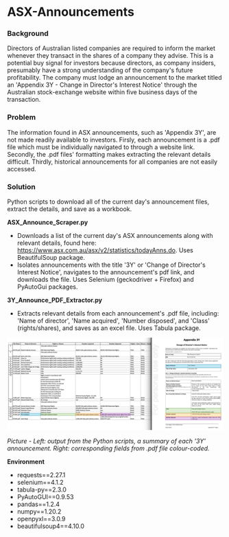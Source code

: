 # ASX-Announcements

### Background

Directors of Australian listed companies are required to inform the market whenever they transact in the shares of a company they advise. This is a potential buy signal for investors because directors, as company insiders, presumably have a strong understanding of the company's future profitability. The company must lodge an announcement to the market titled an 'Appendix 3Y  - Change in Director's Interest Notice' through the Australian stock-exchange website within five business days of the transaction. 

### Problem

The information found in ASX announcements, such as 'Appendix 3Y', are not made readily available to investors. Firsly, each announcement is a .pdf file which must be individually navigated to through a website link. Secondly, the .pdf files' formatting makes extracting the relevant details difficult. Thirdly, historical announcements for all companies are not easily accessed. 

### Solution

Python scripts to download all of the current day's announcement files, extract the details, and save as a workbook.  

**ASX_Announce_Scraper.py** 
- Downloads a list of the current day's ASX announcements along with relevant details, found here: https://www.asx.com.au/asx/v2/statistics/todayAnns.do. Uses BeautifulSoup package. 
- Isolates announcements with the title '3Y' or 'Change of Director's Interest Notice', navigates to the announcement's pdf link, and downloads the file. Uses Selenium (geckodriver + Firefox) and PyAutoGui packages.

**3Y_Announce_PDF_Extractor.py**

- Extracts relevant details from each announcement's .pdf file, including: 'Name of director', 'Name acquired', 'Number disposed', and 'Class' (rights/shares), and saves as an excel file. Uses Tabula package. 

![](Example_Mapping.png)

*Picture - Left: output from the Python scripts, a summary of each '3Y' announcement. Right: corresponding fields from .pdf file colour-coded.*


**Environment**

- requests==2.27.1
- selenium==4.1.2
- tabula-py==2.3.0
- PyAutoGUI==0.9.53
- pandas==1.2.4
- numpy==1.20.2
- openpyxl==3.0.9
- beautifulsoup4==4.10.0
